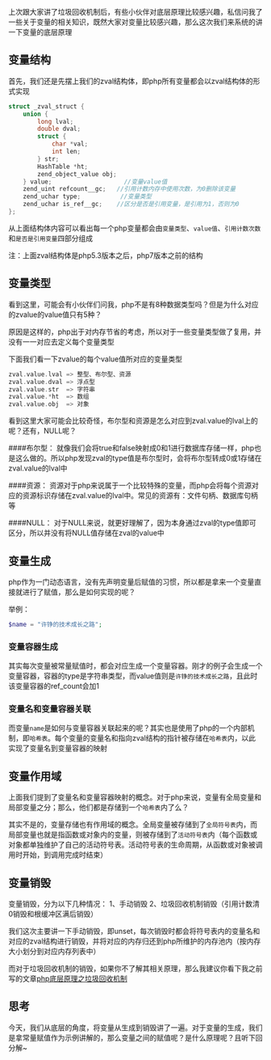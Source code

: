 上次跟大家讲了垃圾回收机制后，有些小伙伴对底层原理比较感兴趣，私信问我了一些关于变量的相关知识，既然大家对变量比较感兴趣，那么这次我们来系统的讲一下变量的底层原理

## 变量结构
首先，我们还是先摆上我们的zval结构体，即php所有变量都会以zval结构体的形式实现
```c
struct _zval_struct {
	union {
		long lval;
		double dval;
		struct {
			char *val;
			int len;
		} str;
		HashTable *ht;
		zend_object_value obj;
	} value;					//变量value值
	zend_uint refcount__gc;   //引用计数内存中使用次数，为0删除该变量
	zend_uchar type;		   //变量类型
	zend_uchar is_ref__gc;    //区分是否是引用变量，是引用为1，否则为0
};
```
从上面结构体内容可以看出每一个php变量都会由`变量类型`、`value值`、`引用计数次数`和`是否是引用变量`四部分组成 

注：上面zval结构体是php5.3版本之后，php7版本之前的结构

## 变量类型
看到这里，可能会有小伙伴们问我，php不是有8种数据类型吗？但是为什么对应的zvalue的value值只有5种？

原因是这样的，php出于对内存节省的考虑，所以对于一些变量类型做了复用，并没有一一对应去定义每个变量类型

下面我们看一下zvalue的每个value值所对应的变量类型

```c
zval.value.lval => 整型、布尔型、资源
zval.value.dval => 浮点型
zval.value.str  => 字符串
zval.value.*ht  => 数组
zval.value.obj  => 对象
```

看到这里大家可能会比较奇怪，布尔型和资源是怎么对应到zval.value的lval上的呢？还有，NULL呢？

####布尔型：
就像我们会将true和false映射成0和1进行数据库存储一样，php也是这么做的。所以php发现zval的type值是布尔型时，会将布尔型转成0或1存储在zval.value的lval中

####资源：
资源对于php来说属于一个比较特殊的变量，而php会将每个资源对应的资源标识存储在zval.value的lval中。常见的资源有：文件句柄、数据库句柄等

####NULL：
对于NULL来说，就更好理解了，因为本身通过zval的type值即可区分，所以并没有将NULL值存储在zval的value中

## 变量生成
php作为一门动态语言，没有先声明变量后赋值的习惯，所以都是拿来一个变量直接就进行了赋值，那么是如何实现的呢？

举例：
```php
$name = "许铮的技术成长之路";
```

### 变量容器生成
其实每次变量被常量赋值时，都会对应生成一个变量容器。刚才的例子会生成一个变量容器，容器的type是字符串类型，而value值则是`许铮的技术成长之路`，且此时该变量容器的ref_count会加1

### 变量名和变量容器关联
而变量`name`是如何与变量容器关联起来的呢？其实也是使用了php的一个内部机制，即`哈希表`。每个变量的变量名和指向zval结构的指针被存储在`哈希表`内，以此实现了变量名到变量容器的映射

## 变量作用域
上面我们提到了变量名和变量容器映射的概念。对于php来说，变量有全局变量和局部变量之分；那么，他们都是存储到一个`哈希表`内了么？

其实不是的，变量存储也有作用域的概念。全局变量被存储到了`全局符号表`内，而局部变量也就是指函数或对象内的变量，则被存储到了`活动符号表`内（每个函数或对象都单独维护了自己的活动符号表。活动符号表的生命周期，从函数或对象被调用时开始，到调用完成时结束）

## 变量销毁
变量销毁，分为以下几种情况：
1、手动销毁
2、垃圾回收机制销毁（引用计数清0销毁和根缓冲区满后销毁）

我们这次主要讲一下手动销毁，即unset，每次销毁时都会将符号表内的变量名和对应的zval结构进行销毁，并将对应的内存归还到php所维护的内存池内（按内存大小划分到对应内存列表中）

而对于垃圾回收机制的销毁，如果你不了解其相关原理，那么我建议你看下我之前写的文章[php底层原理之垃圾回收机制](https://github.com/technologyStudy/zens-tech-blog/blob/master/php%E5%BA%95%E5%B1%82%E5%8E%9F%E7%90%86%E4%B9%8B%E5%9E%83%E5%9C%BE%E5%9B%9E%E6%94%B6%E6%9C%BA%E5%88%B6.md)

## 思考
今天，我们从底层的角度，将变量从生成到销毁讲了一遍。对于变量的生成，我们是拿常量赋值作为示例讲解的，那么变量之间的赋值呢？是什么原理呢？且听下回分解~
